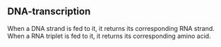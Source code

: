 ## DNA-transcription
  When a DNA strand is fed to it, it returns its corresponding RNA strand.
  When a RNA triplet is fed to it, it returns its corresponding amino acid. 
